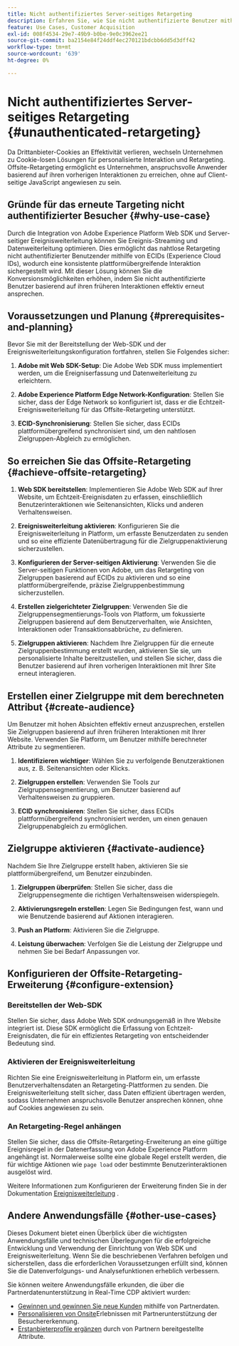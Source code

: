 ```yaml
---
title: Nicht authentifiziertes Server-seitiges Retargeting
description: Erfahren Sie, wie Sie nicht authentifizierte Benutzer mithilfe von ECIDs erneut ansprechen können
feature: Use Cases, Customer Acquisition
exl-id: 008f4534-29e7-49b9-b0be-9e0c3962ee21
source-git-commit: ba2154e84f24ddf4ec270121bdcbb6dd5d3dff42
workflow-type: tm+mt
source-wordcount: '639'
ht-degree: 0%

---
```


# Nicht authentifiziertes Server-seitiges Retargeting {#unauthenticated-retargeting}

Da Drittanbieter-Cookies an Effektivität verlieren, wechseln Unternehmen zu Cookie-losen Lösungen für personalisierte Interaktion und Retargeting. Offsite-Retargeting ermöglicht es Unternehmen, anspruchsvolle Anwender basierend auf ihren vorherigen Interaktionen zu erreichen, ohne auf Client-seitige JavaScript angewiesen zu sein.

## Gründe für das erneute Targeting nicht authentifizierter Besucher {#why-use-case}

Durch die Integration von Adobe Experience Platform Web SDK und Server-seitiger Ereignisweiterleitung können Sie Ereignis-Streaming und Datenweiterleitung optimieren. Dies ermöglicht das nahtlose Retargeting nicht authentifizierter Benutzender mithilfe von ECIDs (Experience Cloud IDs), wodurch eine konsistente plattformübergreifende Interaktion sichergestellt wird. Mit dieser Lösung können Sie die Konversionsmöglichkeiten erhöhen, indem Sie nicht authentifizierte Benutzer basierend auf ihren früheren Interaktionen effektiv erneut ansprechen.

## Voraussetzungen und Planung {#prerequisites-and-planning}

Bevor Sie mit der Bereitstellung der Web-SDK und der Ereignisweiterleitungskonfiguration fortfahren, stellen Sie Folgendes sicher:

1. **Adobe mit Web SDK-Setup**: Die Adobe Web SDK muss implementiert werden, um die Ereigniserfassung und Datenweiterleitung zu erleichtern.

2. **Adobe Experience Platform Edge Network-Konfiguration**: Stellen Sie sicher, dass der Edge Network so konfiguriert ist, dass er die Echtzeit-Ereignisweiterleitung für das Offsite-Retargeting unterstützt.

3. **ECID-Synchronisierung**: Stellen Sie sicher, dass ECIDs plattformübergreifend synchronisiert sind, um den nahtlosen Zielgruppen-Abgleich zu ermöglichen.

## So erreichen Sie das Offsite-Retargeting {#achieve-offsite-retargeting}

1. **Web SDK bereitstellen**: Implementieren Sie Adobe Web SDK auf Ihrer Website, um Echtzeit-Ereignisdaten zu erfassen, einschließlich Benutzerinteraktionen wie Seitenansichten, Klicks und anderen Verhaltensweisen.

2. **Ereignisweiterleitung aktivieren**: Konfigurieren Sie die Ereignisweiterleitung in Platform, um erfasste Benutzerdaten zu senden und so eine effiziente Datenübertragung für die Zielgruppenaktivierung sicherzustellen.

3. **Konfigurieren der Server-seitigen Aktivierung**: Verwenden Sie die Server-seitigen Funktionen von Adobe, um das Retargeting von Zielgruppen basierend auf ECIDs zu aktivieren und so eine plattformübergreifende, präzise Zielgruppenbestimmung sicherzustellen.

4. **Erstellen zielgerichteter Zielgruppen**: Verwenden Sie die Zielgruppensegmentierungs-Tools von Platform, um fokussierte Zielgruppen basierend auf dem Benutzerverhalten, wie Ansichten, Interaktionen oder Transaktionsabbrüche, zu definieren.

5. **Zielgruppen aktivieren**: Nachdem Ihre Zielgruppen für die erneute Zielgruppenbestimmung erstellt wurden, aktivieren Sie sie, um personalisierte Inhalte bereitzustellen, und stellen Sie sicher, dass die Benutzer basierend auf ihren vorherigen Interaktionen mit Ihrer Site erneut interagieren.

## Erstellen einer Zielgruppe mit dem berechneten Attribut {#create-audience}

Um Benutzer mit hohen Absichten effektiv erneut anzusprechen, erstellen Sie Zielgruppen basierend auf ihren früheren Interaktionen mit Ihrer Website. Verwenden Sie Platform, um Benutzer mithilfe berechneter Attribute zu segmentieren.

1. **Identifizieren wichtiger**: Wählen Sie zu verfolgende Benutzeraktionen aus, z. B. Seitenansichten oder Klicks.

2. **Zielgruppen erstellen**: Verwenden Sie Tools zur Zielgruppensegmentierung, um Benutzer basierend auf Verhaltensweisen zu gruppieren.

3. **ECID synchronisieren**: Stellen Sie sicher, dass ECIDs plattformübergreifend synchronisiert werden, um einen genauen Zielgruppenabgleich zu ermöglichen.

## Zielgruppe aktivieren {#activate-audience}

Nachdem Sie Ihre Zielgruppe erstellt haben, aktivieren Sie sie plattformübergreifend, um Benutzer einzubinden.

1. **Zielgruppen überprüfen**: Stellen Sie sicher, dass die Zielgruppensegmente die richtigen Verhaltensweisen widerspiegeln.

2. **Aktivierungsregeln erstellen**: Legen Sie Bedingungen fest, wann und wie Benutzende basierend auf Aktionen interagieren.

3. **Push an Platform**: Aktivieren Sie die Zielgruppe.

4. **Leistung überwachen**: Verfolgen Sie die Leistung der Zielgruppe und nehmen Sie bei Bedarf Anpassungen vor.

## Konfigurieren der Offsite-Retargeting-Erweiterung {#configure-extension}

### Bereitstellen der Web-SDK

Stellen Sie sicher, dass Adobe Web SDK ordnungsgemäß in Ihre Website integriert ist. Diese SDK ermöglicht die Erfassung von Echtzeit-Ereignisdaten, die für ein effizientes Retargeting von entscheidender Bedeutung sind.

### Aktivieren der Ereignisweiterleitung

Richten Sie eine Ereignisweiterleitung in Platform ein, um erfasste Benutzerverhaltensdaten an Retargeting-Plattformen zu senden. Die Ereignisweiterleitung stellt sicher, dass Daten effizient übertragen werden, sodass Unternehmen anspruchsvolle Benutzer ansprechen können, ohne auf Cookies angewiesen zu sein.

### An Retargeting-Regel anhängen

Stellen Sie sicher, dass die Offsite-Retargeting-Erweiterung an eine gültige Ereignisregel in der Datenerfassung von Adobe Experience Platform angehängt ist. Normalerweise sollte eine globale Regel erstellt werden, die für wichtige Aktionen wie `page load` oder bestimmte Benutzerinteraktionen ausgelöst wird.

Weitere Informationen zum Konfigurieren der Erweiterung finden Sie in der Dokumentation [Ereignisweiterleitung](https://experienceleague.adobe.com/en/docs/experience-platform/tags/event-forwarding/getting-started) .

## Andere Anwendungsfälle {#other-use-cases}

Dieses Dokument bietet einen Überblick über die wichtigsten Anwendungsfälle und technischen Überlegungen für die erfolgreiche Entwicklung und Verwendung der Einrichtung von Web SDK und Ereignisweiterleitung. Wenn Sie die beschriebenen Verfahren befolgen und sicherstellen, dass die erforderlichen Voraussetzungen erfüllt sind, können Sie die Datenverfolgungs- und Analysefunktionen erheblich verbessern.

Sie können weitere Anwendungsfälle erkunden, die über die Partnerdatenunterstützung in Real-Time CDP aktiviert wurden:

- [Gewinnen und gewinnen Sie neue Kunden](./prospecting.md) mithilfe von Partnerdaten.
- [Personalisieren von Onsite](./offsite-retargeting.md)Erlebnissen mit Partnerunterstützung der Besuchererkennung.
- [Erstanbieterprofile ergänzen](./supplement-first-party-profiles.md) durch von Partnern bereitgestellte Attribute.
